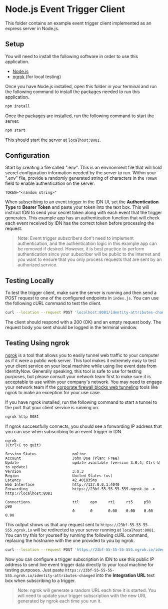 # Node.js Event Trigger Client

This folder contains an example event trigger client implemented as an express server in Node.js.

## Setup

You will need to install the following software in order to use this application.

- [Node.js](https://nodejs.org/en/download/)
- [ngrok](https://ngrok.com/download) (for local testing)

Once you have Node.js installed, open this folder in your terminal and run the following command to install the packages needed to run this application.

```sh
npm install
```

Once the packages are installed, run the following command to start the server.

```sh
npm start
```

This should start the server at `localhost:8081`.

## Configuration

Start by creating a file called ".env".  This is an environment file that will hold secret configuration information needed by the server to run.  Within your ".env" file, provide a randomly generated string of characters in the `TOKEN` field to enable authentication on the server.

```text
TOKEN="<random string>"
```

When subscribing to an event trigger in the IDN UI, set the **Authentication Type** to **Bearer Token** and paste your token into the text box.  This will instruct IDN to send your secret token along with each event that the trigger generates.  This example app has an authentication function that will check each event received by IDN has the correct token before processing the request.

> Note: Event trigger subscribers don't need to implement authentication, and the authentication logic in this example app can be removed if desired.  However, it is best practice to perform authentication since your subscriber will be public to the internet and you want to ensure that you only process requests that are sent by an authorized service.

## Testing Locally

To test the trigger client, make sure the server is running and then send a POST request to one of the configured endpoints in `index.js`.  You can use the following cURL command to test the client.

```sh
curl --location --request POST 'localhost:8081/identity-attributes-changed' --header 'Content-Type: application/json' --data-raw '{"data": "hello world!"}'
```

The client should respond with a 200 (OK) and an empty request body.  The request body you sent should be logged in the terminal window.

## Testing Using ngrok

[ngrok](https://ngrok.com/) is a tool that allows you to easily tunnel web traffic to your computer as if it were a public web server.  This tool makes it extremely easy to test your client service on your local machine while using live event data from IdentityNow.  Generally speaking, this tool is safe to use for testing purposes, but please consult your network team first to make sure it is acceptable to use within your company's network.  You may need to engage your network team if the [corporate firewall blocks web tunneling](https://ngrok.com/docs/guides/running-behind-firewalls) tools like ngrok to make an exception for your use case.

If you have ngrok installed, run the following command to start a tunnel to the port that your client service is running on.

```sh
ngrok http 8081
```

If ngrok successfully connects, you should see a forwarding IP address that you can use when subscribing to an event trigger in IDN.

```text
ngrok                                                                                                                               (Ctrl+C to quit)
                                                                                                                                                    
Session Status                online                                                                                                                
Account                       John Doe (Plan: Free)                                                                                           
Update                        update available (version 3.0.4, Ctrl-U to update)                                                                    
Version                       3.0.3                                                                                                                 
Region                        United States (us)                                                                                                    
Latency                       42.401835ms                                                                                                           
Web Interface                 http://127.0.0.1:4040                                                                                                 
Forwarding                    https://23bf-55-55-55-555.ngrok.io -> http://localhost:8081                                                           
                                                                                                                                                    
Connections                   ttl     opn     rt1     rt5     p50     p90                                                                           
                              0       0       0.00    0.00    0.00    0.00      
```

This output shows us that any request sent to `https://23bf-55-55-55-555.ngrok.io` will be redirected to your server running at `localhost:8081`.  You can try this for yourself by running the following cURL command, replacing the hostname with the one provided to you by ngrok.

```sh
curl --location --request POST 'https://23bf-55-55-55-555.ngrok.io/identity-attributes-changed' --header 'Content-Type: application/json' --data-raw '{"data": "hello world!"}'
```

Now you can configure a trigger subscription in IDN to use this public IP address to send live event trigger data directly to your local machine for testing purposes.  Just paste `https://23bf-55-55-55-555.ngrok.io/identity-attributes-changed` into the **Integration URL** text box when subscribing to a trigger.

> Note: ngrok will generate a random URL each time it is started.  You will need to update your trigger subscription with the new URL generated by ngrok each time you run it.
